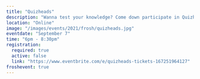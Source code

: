 ```yaml
---
title: "Quizheads"
description: "Wanna test your knowledge? Come down participate in Quizheads where you will tested on Schulich and general knowledge for prizes!"
location: "Online"
image: "/images/events/2021/frosh/quizheads.jpg"
eventdate: "September 7"
time: "6pm - 8:30pm"
registration:
  required: true
  active: false
  link: "https://www.eventbrite.com/e/quizheads-tickets-167251964127"
froshevent: true
---
```


